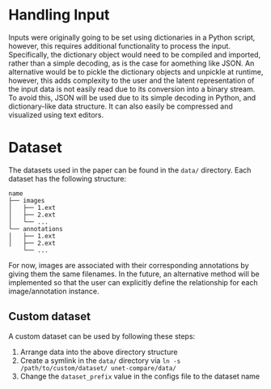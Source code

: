 # Handling Input
Inputs were originally going to be set using dictionaries in a Python script, however, this requires additional functionality to process the input. Specifically, the dictionary object would need to be compiled and imported, rather than a simple decoding, as is the case for aomething like JSON. An alternative would be to pickle the dictionary objects and unpickle at runtime, however, this adds complexity to the user and the latent representation of the input data is not easily read due to its conversion into a binary stream. To avoid this, JSON will be used due to its simple decoding in Python, and dictionary-like data structure. It can also easily be compressed and visualized using text editors.

# Dataset
The datasets used in the paper can be found in the `data/` directory. Each dataset has the following structure:
```
name
├── images
│   ├── 1.ext
│   ├── 2.ext
│   └── ...
└── annotations
│   ├── 1.ext
│   ├── 2.ext
    └── ...
```
For now, images are associated with their corresponding annotations by giving them the same filenames. In the future, an alternative method will be implemented so that the user can explicitly define the relationship for each image/annotation instance.

## Custom dataset
A custom dataset can be used by following these steps:
1. Arrange data into the above directory structure
2. Create a symlink in the `data/` directory via `ln -s /path/to/custom/dataset/ unet-compare/data/`
3. Change the `dataset_prefix` value in the configs file to the dataset name